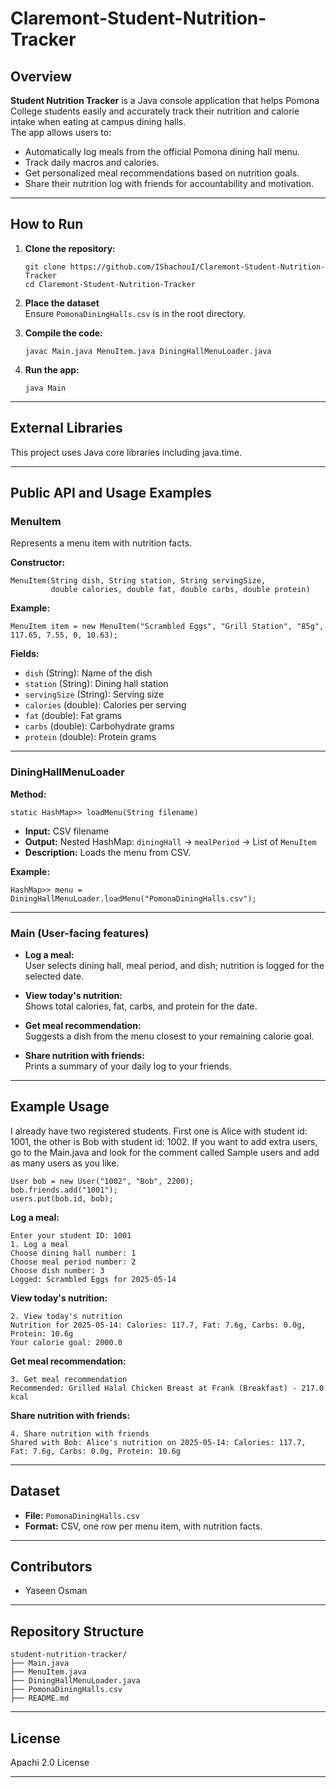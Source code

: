 # Claremont-Student-Nutrition-Tracker

## Overview

**Student Nutrition Tracker** is a Java console application that helps Pomona College students easily and accurately track their nutrition and calorie intake when eating at campus dining halls.  
The app allows users to:
- Automatically log meals from the official Pomona dining hall menu.
- Track daily macros and calories.
- Get personalized meal recommendations based on nutrition goals.
- Share their nutrition log with friends for accountability and motivation.

---

## How to Run

1. **Clone the repository:**
   ```
   git clone https://github.com/IShachouI/Claremont-Student-Nutrition-Tracker
   cd Claremont-Student-Nutrition-Tracker
   ```

2. **Place the dataset**  
   Ensure `PomonaDiningHalls.csv` is in the root directory.

3. **Compile the code:**
   ```
   javac Main.java MenuItem.java DiningHallMenuLoader.java
   ```

4. **Run the app:**
   ```
   java Main
   ```

---

## External Libraries

This project uses Java core libraries including java.time.

---

## Public API and Usage Examples

### MenuItem

Represents a menu item with nutrition facts.

**Constructor:**  
```
MenuItem(String dish, String station, String servingSize,
         double calories, double fat, double carbs, double protein)
```
**Example:**
```
MenuItem item = new MenuItem("Scrambled Eggs", "Grill Station", "85g", 117.65, 7.55, 0, 10.63);
```

**Fields:**  
- `dish` (String): Name of the dish  
- `station` (String): Dining hall station  
- `servingSize` (String): Serving size  
- `calories` (double): Calories per serving  
- `fat` (double): Fat grams  
- `carbs` (double): Carbohydrate grams  
- `protein` (double): Protein grams  

---

### DiningHallMenuLoader

**Method:**  
```
static HashMap>> loadMenu(String filename)
```
- **Input:** CSV filename
- **Output:** Nested HashMap: `diningHall` → `mealPeriod` → List of `MenuItem`
- **Description:** Loads the menu from CSV.

**Example:**
```
HashMap>> menu = DiningHallMenuLoader.loadMenu("PomonaDiningHalls.csv");
```

---

### Main (User-facing features)

- **Log a meal:**  
  User selects dining hall, meal period, and dish; nutrition is logged for the selected date.

- **View today's nutrition:**  
  Shows total calories, fat, carbs, and protein for the date.

- **Get meal recommendation:**  
  Suggests a dish from the menu closest to your remaining calorie goal.

- **Share nutrition with friends:**  
  Prints a summary of your daily log to your friends.

---

## Example Usage
I already have two registered students. First one is Alice with student id: 1001, the other is Bob with student id: 1002. If you want to add extra users, go to the Main.java and look for the comment called Sample users and add as many users as you like. 

```     
User bob = new User("1002", "Bob", 2200);
bob.friends.add("1001");
users.put(bob.id, bob);
```

**Log a meal:**
```
Enter your student ID: 1001
1. Log a meal
Choose dining hall number: 1
Choose meal period number: 2
Choose dish number: 3
Logged: Scrambled Eggs for 2025-05-14
```

**View today's nutrition:**
```
2. View today's nutrition
Nutrition for 2025-05-14: Calories: 117.7, Fat: 7.6g, Carbs: 0.0g, Protein: 10.6g
Your calorie goal: 2000.0
```

**Get meal recommendation:**
```
3. Get meal recommendation
Recommended: Grilled Halal Chicken Breast at Frank (Breakfast) - 217.0 kcal
```

**Share nutrition with friends:**
```
4. Share nutrition with friends
Shared with Bob: Alice's nutrition on 2025-05-14: Calories: 117.7, Fat: 7.6g, Carbs: 0.0g, Protein: 10.6g
```

---

## Dataset

- **File:** `PomonaDiningHalls.csv`
- **Format:** CSV, one row per menu item, with nutrition facts.


---

## Contributors

- Yaseen Osman

---

## Repository Structure

```
student-nutrition-tracker/
├── Main.java
├── MenuItem.java
├── DiningHallMenuLoader.java
├── PomonaDiningHalls.csv
├── README.md
```

---

## License

Apachi 2.0 License

---

